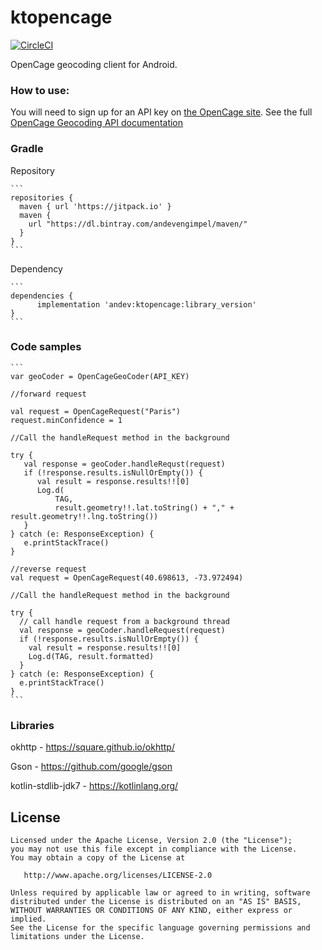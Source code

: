 # ktopencage

[![CircleCI](https://circleci.com/gh/sgimp/ktopencage.svg?style=svg)](https://circleci.com/gh/sgimp/ktopencage)

OpenCage geocoding client for Android.

### How to use:

You will need to sign up for an API key on [the OpenCage site](https://opencagedata.com).
See the full [OpenCage Geocoding API documentation](https://opencagedata.com/api)

### Gradle

Repository

    ```
    repositories {
      maven { url 'https://jitpack.io' }
      maven {
        url "https://dl.bintray.com/andevengimpel/maven/"
      }
    }
    ```

Dependency

    ```
    dependencies {
          implementation 'andev:ktopencage:library_version'
    }
    ```

### Code samples

    ```
    var geoCoder = OpenCageGeoCoder(API_KEY)

    //forward request

    val request = OpenCageRequest("Paris")
    request.minConfidence = 1

    //Call the handleRequest method in the background

    try {
       val response = geoCoder.handleRequst(request)
       if (!response.results.isNullOrEmpty()) {
          val result = response.results!![0]
          Log.d(
              TAG,
              result.geometry!!.lat.toString() + "," + result.geometry!!.lng.toString())
       }
    } catch (e: ResponseException) {
       e.printStackTrace()
    }

    //reverse request
    val request = OpenCageRequest(40.698613, -73.972494)

    //Call the handleRequest method in the background

    try {
      // call handle request from a background thread
      val response = geoCoder.handleRequest(request)
      if (!response.results.isNullOrEmpty()) {
        val result = response.results!![0]
        Log.d(TAG, result.formatted)
      }
    } catch (e: ResponseException) {
      e.printStackTrace()
    }
    ```

### Libraries

okhttp - https://square.github.io/okhttp/

Gson - https://github.com/google/gson

kotlin-stdlib-jdk7 - https://kotlinlang.org/


License
-------

    Licensed under the Apache License, Version 2.0 (the "License");
    you may not use this file except in compliance with the License.
    You may obtain a copy of the License at

       http://www.apache.org/licenses/LICENSE-2.0

    Unless required by applicable law or agreed to in writing, software
    distributed under the License is distributed on an "AS IS" BASIS,
    WITHOUT WARRANTIES OR CONDITIONS OF ANY KIND, either express or implied.
    See the License for the specific language governing permissions and
    limitations under the License.
